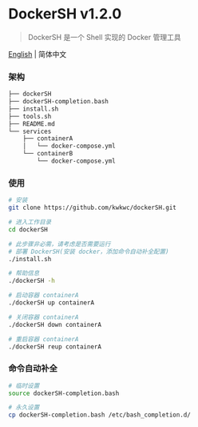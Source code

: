 # DockerSH v1.2.0

> DockerSH 是一个 Shell 实现的 Docker 管理工具

[English](README.md) | 简体中文

### 架构
```bash
├── dockerSH
├── dockerSH-completion.bash
├── install.sh
├── tools.sh
├── README.md
└── services
    ├── containerA
    │   └── docker-compose.yml
    └── containerB
        └── docker-compose.yml
```

### 使用
```bash
# 安装
git clone https://github.com/kwkwc/dockerSH.git

# 进入工作目录
cd dockerSH

# 此步骤非必需，请考虑是否需要运行
# 部署 DockerSH(安装 docker，添加命令自动补全配置)
./install.sh

# 帮助信息
./dockerSH -h

# 启动容器 containerA
./dockerSH up containerA

# 关闭容器 containerA
./dockerSH down containerA

# 重启容器 containerA
./dockerSH reup containerA
```

### 命令自动补全
```bash
# 临时设置
source dockerSH-completion.bash

# 永久设置
cp dockerSH-completion.bash /etc/bash_completion.d/
```
